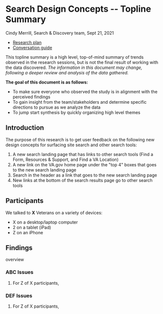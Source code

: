 # Search Design Concepts -- Topline Summary

Cindy Merrill, Search & Discovery team, Sept 21, 2021

- [Research plan](https://github.com/department-of-veterans-affairs/va.gov-team/blob/master/products/on-site-search/research/user-research/2021-Aug-research-study/research-plan.md)
- [Conversation guide](https://github.com/department-of-veterans-affairs/va.gov-team/blob/master/products/on-site-search/research/user-research/2021-Aug-research-study/conversation-guide.md)

This topline summary is a high level, top-of-mind summary of trends observed in the research sessions, but is not the final result of working with the data discovered. *The information in this document may change, following a deeper review and analysis of the data gathered.*

**The goal of this document is as follows:**
 - To make sure everyone who observed the study is in alignment with the perceived findings
 - To gain insight from the team/stakeholders and determine specific directions to pursue as we analyze the data
 - To jump start synthesis by quickly organizing high level themes

## Introduction
The purpose of this research is to get user feedback on the following new design concepts for surfacing site search and other search tools:
1. A new search landing page that has links to other search tools (Find a Form, Resources & Support, and Find a VA Location)
1. A new link on the VA.gov home page under the "top 4" boxes that goes to the new search landing page
1. Search in the header as a link that goes to the new search landing page
1. New links at the bottom of the search results page go to other search tools

## Participants
We talked to **X** Veterans on a variety of devices:
- X on a desktop/laptop computer 
- 2 on a tablet (iPad)
- Z on an iPhone  

## Findings
overview

### ABC Issues 
1. For Z of X participants, 

### DEF Issues 
1. For Z of X participants, 

